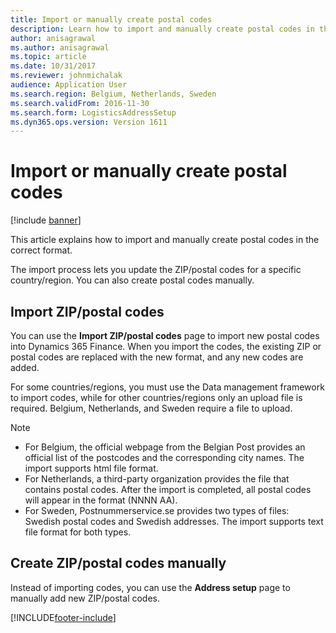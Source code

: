 ```yaml
---
title: Import or manually create postal codes
description: Learn how to import and manually create postal codes in the correct format. The import process lets you update the ZIP/postal codes for a specific country/region.
author: anisagrawal
ms.author: anisagrawal
ms.topic: article
ms.date: 10/31/2017
ms.reviewer: johnmichalak
audience: Application User
ms.search.region: Belgium, Netherlands, Sweden
ms.search.validFrom: 2016-11-30
ms.search.form: LogisticsAddressSetup
ms.dyn365.ops.version: Version 1611
---
```


# Import or manually create postal codes

[!include [banner](../../includes/banner.md)]

This article explains how to import and manually create postal codes in the correct format. 

The import process lets you update the ZIP/postal codes for a specific country/region. You can also create postal codes manually.

## Import ZIP/postal codes
You can use the **Import ZIP/postal codes** page to import new postal codes into Dynamics 365 Finance. When you import the codes, the existing ZIP or postal codes are replaced with the new format, and any new codes are added.

For some countries/regions, you must use the Data management framework to import codes, while for other countries/regions only an upload file is required. Belgium, Netherlands, and Sweden require a file to upload.

> [!NOTE]
> -   For Belgium, the official webpage from the Belgian Post provides an official list of the postcodes and the corresponding city names. The import supports html file format.
> -   For Netherlands, a third-party organization provides the file that contains postal codes. After the import is completed, all postal codes will appear in the format (NNNN AA).
> -   For Sweden, Postnummerservice.se provides two types of files: Swedish postal codes and Swedish addresses. The import supports text file format for both types.


## Create ZIP/postal codes manually
Instead of importing codes, you can use the **Address setup** page to manually add new ZIP/postal codes.




[!INCLUDE[footer-include](../../../includes/footer-banner.md)]
